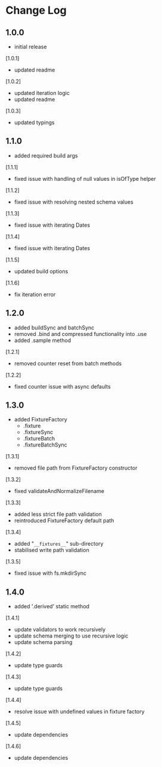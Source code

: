 # Change Log

## 1.0.0

- initial release

[1.0.1]

- updated readme

[1.0.2]

- updated iteration logic
- updated readme

[1.0.3]

- updated typings

## 1.1.0

- added required build args

[1.1.1]

- fixed issue with handling of null values in isOfType helper

[1.1.2]

- fixed issue with resolving nested schema values

[1.1.3]

- fixed issue with iterating Dates

[1.1.4]

- fixed issue with iterating Dates

[1.1.5]

- updated build options

[1.1.6]

- fix iteration error

## 1.2.0

- added buildSync and batchSync
- removed .bind and compressed functionality into .use
- added .sample method

[1.2.1]

- removed counter reset from batch methods

[1.2.2]

- fixed counter issue with async defaults

## 1.3.0

- added FixtureFactory
    - .fixture
    - .fixtureSync
    - .fixtureBatch
    - .fixtureBatchSync

[1.3.1]

- removed file path from FixtureFactory constructor

[1.3.2]

- fixed validateAndNormalizeFilename

[1.3.3]

- added less strict file path validation
- reintroduced FixtureFactory default path

[1.3.4]

- added "`__fixtures__`" sub-directory
- stabilised write path validation

[1.3.5]

- fixed issue with fs.mkdirSync

## 1.4.0

- added '.derived' static method

[1.4.1]

- update validators to work recursively
- update schema merging to use recursive logic
- update schema parsing

[1.4.2]

- update type guards

[1.4.3]

- update type guards

[1.4.4]

- resolve issue with undefined values in fixture factory

[1.4.5]

- update dependencies

[1.4.6]

- update dependencies